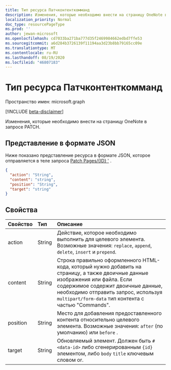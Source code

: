 ```yaml
---
title: Тип ресурса Патчконтенткомманд
description: Изменения, которые необходимо внести на страницу OneNote в запросе PATCH.
localization_priority: Normal
doc_type: resourcePageType
ms.prod: ''
author: jewan-microsoft
ms.openlocfilehash: cd7033ba271ba777d35f2469984662edbd7ffe53
ms.sourcegitcommit: a6d284b3726139f11194aa3d23b8bb79165cc09e
ms.translationtype: MT
ms.contentlocale: ru-RU
ms.lasthandoff: 08/19/2020
ms.locfileid: "46807183"
---
```

# <a name="patchcontentcommand-resource-type"></a>Тип ресурса Патчконтенткомманд

Пространство имен: microsoft.graph

[!INCLUDE [beta-disclaimer](../../includes/beta-disclaimer.md)]

Изменения, которые необходимо внести на страницу OneNote в запросе PATCH.

## <a name="json-representation"></a>Представление в формате JSON

Ниже показано представление ресурса в формате JSON, которое отправляется в теле запроса [Patch Pages/{ID} '](../api/page-update.md) .

<!-- {
  "blockType": "resource",
  "optionalProperties": [

  ],
  "@odata.type": "microsoft.graph.onenotePatchContentCommand"
}-->

```json
{
  "action": "String",
  "content": "string",
  "position": "String",
  "target": "string"
}

```

## <a name="properties"></a>Свойства
| Свойство     | Тип   |Описание|
|:---------------|:--------|:----------|
|action|String|Действие, которое необходимо выполнить для целевого элемента. Возможные значения: `replace`, `append`, `delete`, `insert` и `prepend`.|
|content|String|Строка правильно оформленного HTML-кода, который нужно добавить на страницу, а также двоичные данные изображения или файла. Если содержимое содержит двоичные данные, необходимо отправить запрос, используя `multipart/form-data` тип контента с частью "Commands". |
|position|String|Место для добавления предоставленного контента относительно целевого элемента. Возможные значения: `after` (по умолчанию) или `before` .|
|target|String|Обновляемый элемент. Должен быть `#<data-id>` либо сгенерированным `{id}` элементом, либо `body` `title` ключевым словом or.|

<!-- uuid: 8fcb5dbc-d5aa-4681-8e31-b001d5168d79
2015-10-25 14:57:30 UTC -->
<!--
{
  "type": "#page.annotation",
  "description": "patchContentCommand resource",
  "keywords": "",
  "section": "documentation",
  "tocPath": "",
  "suppressions": []
}
-->
